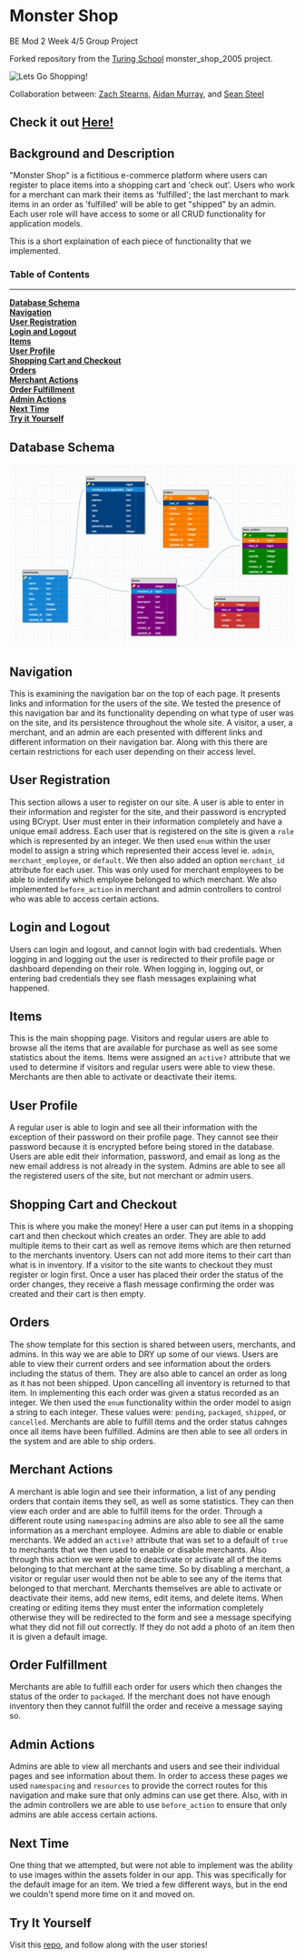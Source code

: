 # Monster Shop
BE Mod 2 Week 4/5 Group Project

Forked repository from the [Turing School](https://turing.io/) monster_shop_2005 project.


![Lets Go Shopping!](https://media3.giphy.com/media/VTXzh4qtahZS/100w.webp?cid=5a38a5a2nvphdbljdiwx8d6ka15whgpbglvwfjdqnne97omo&rid=100w.webp)




Collaboration between: [Zach Stearns](https://github.com/Stearnzy), [Aidan Murray](https://github.com/TeknoServal), and [Sean Steel](https://github.com/s-steel)


## Check it out [Here!](https://immense-plateau-02889.herokuapp.com/)


## Background and Description

"Monster Shop" is a fictitious e-commerce platform where users can register to place items into a shopping cart and 'check out'. Users who work for a merchant can mark their items as 'fulfilled'; the last merchant to mark items in an order as 'fulfilled' will be able to get "shipped" by an admin. Each user role will have access to some or all CRUD functionality for application models.

This is a short explaination of each piece of functionality that we implemented.


### Table of Contents
***
**[Database Schema](#database-schema)**<br>
**[Navigation](#navigation)**<br>
**[User Registration](#user-registration)**<br>
**[Login and Logout](#login-and-logout)**<br>
**[Items](#items)**<br>
**[User Profile](#user-profile)**<br>
**[Shopping Cart and Checkout](#shopping-cart-and-checkout)**<br>
**[Orders](#orders)**<br>
**[Merchant Actions](#merchant-actions)**<br>
**[Order Fulfillment](#order-fulfillment)**<br>
**[Admin Actions](#admin-actions)**<br>
**[Next Time](#next-time)**<br>
**[Try it Yourself](#try-it-yourself)**<br>

## Database Schema

![Database Schema](app/assets/images/monster_shop_database_schema.png)

## Navigation

This is examining the navigation bar on the top of each page.  It presents links and information for the users of the site.  We tested the presence of this navigation bar and its functionality depending on what type of user was on the site, and its persistence throughout the whole site.  A visitor, a user, a merchant, and an admin are each presented with different links and different information on their navigation bar.  Along with this there are certain restrictions for each user depending on their access level.

## User Registration

This section allows a user to register on our site.  A user is able to enter in their information and register for the site, and their password is encrypted using BCrypt.  User must enter in their information completely and have a unique email address.  Each user that is registered on the site is given a `role` which is represented by an integer.  We then used `enum` within the user model to assign a string which represented their access level ie. `admin`, `merchant_employee`, or `default`.  We then also added an option `merchant_id` attribute for each user.  This was only used for merchant employees to be able to indentify which employee belonged to which merchant.  We also implemented `before_action` in merchant and admin controllers to control who was able to access certain actions.

## Login and Logout

Users can login and logout, and cannot login with bad credentials.  When logging in and logging out the user is redirected to their profile page or dashboard depending on their role.  When logging in, logging out, or entering bad credentials they see flash messages explaining what happened.

## Items

This is the main shopping page.  Visitors and regular users are able to browse all the items that are available for purchase as well as see some statistics about the items.  Items were assigned an `active?` attribute that we used to determine if visitors and regular users were able to view these.  Merchants are then able to activate or deactivate their items.

## User Profile

A regular user is able to login and see all their information with the exception of their password on their profile page.  They cannot see their password because it is encrypted before being stored in the database.  Users are able edit their information, password, and email as long as the new email address is not already in the system.  Admins are able to see all the registered users of the site, but not merchant or admin users.

## Shopping Cart and Checkout

This is where you make the money!  Here a user can put items in a shopping cart and then checkout which creates an order.  They are able to add multiple items to their cart as well as remove items which are then returned to the merchants inventory.  Users can not add more items to their cart than what is in inventory.  If a visitor to the site wants to checkout they must register or login first.  Once a user has placed their order the status of the order changes, they receive a flash message confirming the order was created and their cart is then empty.  

## Orders 

The show template for this section is shared between users, merchants, and admins.  In this way we are able to DRY up some of our views.  Users are able to view their current orders and see information about the orders including the status of them.  They are also able to cancel an order as long as it has not been shipped.  Upon cancelling all inventory is returned to that item.  In implementing this each order was given a status recorded as an integer.  We then used the `enum` functionality within the order model to asign a string to each integer.  These values were: `pending`, `packaged`, `shipped`, or `cancelled`.  Merchants are able to fulfill items and the order status cahnges once all items have been fulfilled.  Admins are then able to see all orders in the system and are able to ship orders.

## Merchant Actions

A merchant is able login and see their information, a list of any pending orders that contain items they sell, as well as some statistics.  They can then view each order and are able to fulfill items for the order.  Through a different route using `namespacing` admins are also able to see all the same information as a merchant employee.  Admins are able to diable or enable merchants.  We added an `active?` attribute that was set to a default of `true` to merchants that we then used to enable or disable merchants.  Also through this action we were able to deactivate or activate all of the items belonging to that merchant at the same time.  So by disabling a merchant, a visitor or regular user would then not be able to see any of the items that belonged to that merchant.  Merchants themselves are able to activate or deactivate their items, add new items, edit items, and delete items.  When creating or editing items they must enter the information completely otherwise they will be redirected to the form and see a message specifying what they did not fill out correctly.  If they do not add a photo of an item then it is given a default image.

## Order Fulfillment

Merchants are able to fulfill each order for users which then changes the status of the order to `packaged`.  If the merchant does not have enough inventory then they cannot fulfill the order and receive a message saying so.

## Admin Actions

Admins are able to view all merchants and users and see their individual pages and see information about them.  In order to access these pages we used `namespacing` and `resources` to provide the correct routes for this navigation and make sure that only admins can use get there.  Also, with in the admin controllers we are able to use `before_action` to ensure that only admins are able access certain actions.  

## Next Time

One thing that we attempted, but were not able to implement was the ability to use images within the assets folder in our app.  This was specifically for the default image for an item.  We tried a few different ways, but in the end we couldn't spend more time on it and moved on.

## Try It Yourself

Visit this [repo](https://github.com/turingschool-examples/monster_shop_2005), and follow along with the user stories!
